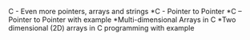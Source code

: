 C - Even more pointers, arrays and strings
*C - Pointer to Pointer
*C – Pointer to Pointer with example
*Multi-dimensional Arrays in C
*Two dimensional (2D) arrays in C programming with example
